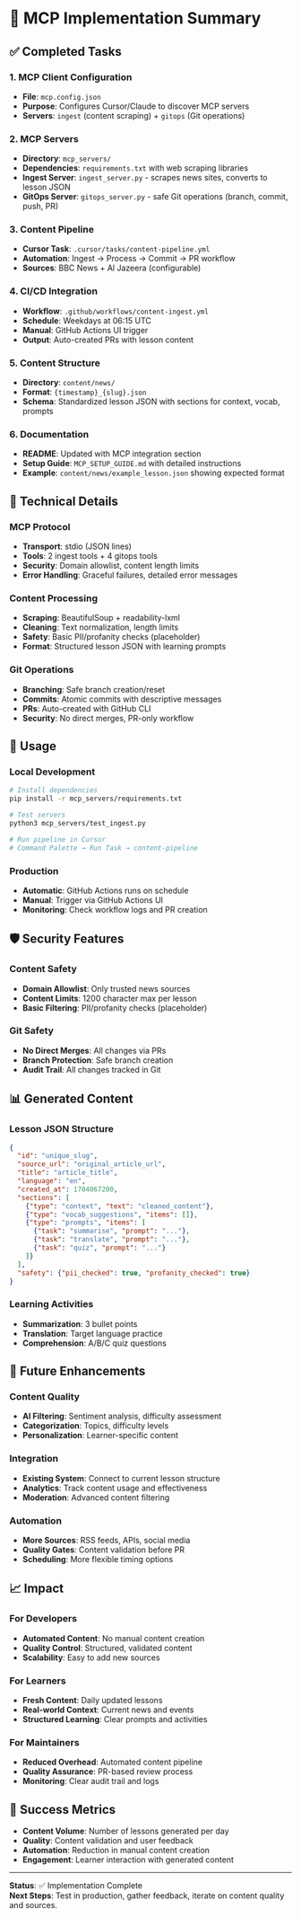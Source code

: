 # 🧠 MCP Implementation Summary

## ✅ Completed Tasks

### 1. MCP Client Configuration
- **File**: `mcp.config.json`
- **Purpose**: Configures Cursor/Claude to discover MCP servers
- **Servers**: `ingest` (content scraping) + `gitops` (Git operations)

### 2. MCP Servers
- **Directory**: `mcp_servers/`
- **Dependencies**: `requirements.txt` with web scraping libraries
- **Ingest Server**: `ingest_server.py` - scrapes news sites, converts to lesson JSON
- **GitOps Server**: `gitops_server.py` - safe Git operations (branch, commit, push, PR)

### 3. Content Pipeline
- **Cursor Task**: `.cursor/tasks/content-pipeline.yml`
- **Automation**: Ingest → Process → Commit → PR workflow
- **Sources**: BBC News + Al Jazeera (configurable)

### 4. CI/CD Integration
- **Workflow**: `.github/workflows/content-ingest.yml`
- **Schedule**: Weekdays at 06:15 UTC
- **Manual**: GitHub Actions UI trigger
- **Output**: Auto-created PRs with lesson content

### 5. Content Structure
- **Directory**: `content/news/`
- **Format**: `{timestamp}_{slug}.json`
- **Schema**: Standardized lesson JSON with sections for context, vocab, prompts

### 6. Documentation
- **README**: Updated with MCP integration section
- **Setup Guide**: `MCP_SETUP_GUIDE.md` with detailed instructions
- **Example**: `content/news/example_lesson.json` showing expected format

## 🔧 Technical Details

### MCP Protocol
- **Transport**: stdio (JSON lines)
- **Tools**: 2 ingest tools + 4 gitops tools
- **Security**: Domain allowlist, content length limits
- **Error Handling**: Graceful failures, detailed error messages

### Content Processing
- **Scraping**: BeautifulSoup + readability-lxml
- **Cleaning**: Text normalization, length limits
- **Safety**: Basic PII/profanity checks (placeholder)
- **Format**: Structured lesson JSON with learning prompts

### Git Operations
- **Branching**: Safe branch creation/reset
- **Commits**: Atomic commits with descriptive messages
- **PRs**: Auto-created with GitHub CLI
- **Security**: No direct merges, PR-only workflow

## 🚀 Usage

### Local Development
```bash
# Install dependencies
pip install -r mcp_servers/requirements.txt

# Test servers
python3 mcp_servers/test_ingest.py

# Run pipeline in Cursor
# Command Palette → Run Task → content-pipeline
```

### Production
- **Automatic**: GitHub Actions runs on schedule
- **Manual**: Trigger via GitHub Actions UI
- **Monitoring**: Check workflow logs and PR creation

## 🛡️ Security Features

### Content Safety
- **Domain Allowlist**: Only trusted news sources
- **Content Limits**: 1200 character max per lesson
- **Basic Filtering**: PII/profanity checks (placeholder)

### Git Safety
- **No Direct Merges**: All changes via PRs
- **Branch Protection**: Safe branch creation
- **Audit Trail**: All changes tracked in Git

## 📊 Generated Content

### Lesson JSON Structure
```json
{
  "id": "unique_slug",
  "source_url": "original_article_url",
  "title": "article_title",
  "language": "en",
  "created_at": 1704067200,
  "sections": [
    {"type": "context", "text": "cleaned_content"},
    {"type": "vocab_suggestions", "items": []},
    {"type": "prompts", "items": [
      {"task": "summarise", "prompt": "..."},
      {"task": "translate", "prompt": "..."},
      {"task": "quiz", "prompt": "..."}
    ]}
  ],
  "safety": {"pii_checked": true, "profanity_checked": true}
}
```

### Learning Activities
- **Summarization**: 3 bullet points
- **Translation**: Target language practice
- **Comprehension**: A/B/C quiz questions

## 🔮 Future Enhancements

### Content Quality
- **AI Filtering**: Sentiment analysis, difficulty assessment
- **Categorization**: Topics, difficulty levels
- **Personalization**: Learner-specific content

### Integration
- **Existing System**: Connect to current lesson structure
- **Analytics**: Track content usage and effectiveness
- **Moderation**: Advanced content filtering

### Automation
- **More Sources**: RSS feeds, APIs, social media
- **Quality Gates**: Content validation before PR
- **Scheduling**: More flexible timing options

## 📈 Impact

### For Developers
- **Automated Content**: No manual content creation
- **Quality Control**: Structured, validated content
- **Scalability**: Easy to add new sources

### For Learners
- **Fresh Content**: Daily updated lessons
- **Real-world Context**: Current news and events
- **Structured Learning**: Clear prompts and activities

### For Maintainers
- **Reduced Overhead**: Automated content pipeline
- **Quality Assurance**: PR-based review process
- **Monitoring**: Clear audit trail and logs

## 🎯 Success Metrics

- **Content Volume**: Number of lessons generated per day
- **Quality**: Content validation and user feedback
- **Automation**: Reduction in manual content creation
- **Engagement**: Learner interaction with generated content

---

**Status**: ✅ Implementation Complete  
**Next Steps**: Test in production, gather feedback, iterate on content quality and sources.